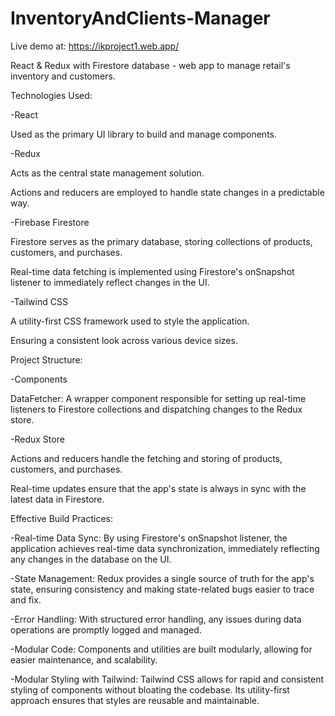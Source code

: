 # InventoryAndClients-Manager

Live demo at: https://ikproject1.web.app/


React &amp; Redux with Firestore database -  web app to manage retail's inventory and customers.

Technologies Used: 

-React

  Used as the primary UI library to build and manage components.  
  
-Redux

  Acts as the central state management solution.
  
  Actions and reducers are employed to handle state changes in a predictable way.
  
-Firebase Firestore

  Firestore serves as the primary database, storing collections of products, customers, and purchases.
  
  Real-time data fetching is implemented using Firestore's onSnapshot listener to immediately reflect changes in the UI.
  
-Tailwind CSS

  A utility-first CSS framework used to style the application.
  
  Ensuring a consistent look across various device sizes.
  

Project Structure:

-Components

  DataFetcher: A wrapper component responsible for setting up real-time listeners to Firestore collections and dispatching changes to the Redux store.
  
-Redux Store

  Actions and reducers handle the fetching and storing of products, customers, and purchases.
  
  Real-time updates ensure that the app's state is always in sync with the latest data in Firestore.
  
  
Effective Build Practices:

-Real-time Data Sync: By using Firestore's onSnapshot listener, the application achieves real-time data synchronization, immediately reflecting any changes in the database on the UI.

-State Management: Redux provides a single source of truth for the app's state, ensuring consistency and making state-related bugs easier to trace and fix.

-Error Handling: With structured error handling, any issues during data operations are promptly logged and managed.

-Modular Code: Components and utilities are built modularly, allowing for easier maintenance, and scalability.

-Modular Styling with Tailwind: Tailwind CSS allows for rapid and consistent styling of components without bloating the codebase. Its utility-first approach ensures that styles are reusable and maintainable.

